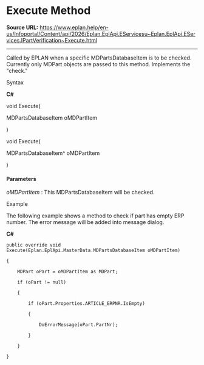 # Execute Method

**Source URL:** https://www.eplan.help/en-us/Infoportal/Content/api/2026/Eplan.EplApi.EServicesu~Eplan.EplApi.EServices.IPartVerification~Execute.html

---

Called by EPLAN when a specific MDPartsDatabaseItem is to be checked. Currently only MDPart objects are passed to this method. Implements the "check."

Syntax

**C#**



void Execute( 

   MDPartsDatabaseItem oMDPartItem

)

void Execute( 

   MDPartsDatabaseItem^ oMDPartItem

)


#### Parameters

*oMDPartItem*
:   This MDPartsDatabaseItem will be checked.

Example

The following example shows a method to check if part has empty ERP number. The error message will be added into message dialog.

**C#**

```
public override void Execute(Eplan.EplApi.MasterData.MDPartsDatabaseItem oMDPartItem)

{

	MDPart oPart = oMDPartItem as MDPart;

	if (oPart != null)

	{

		if (oPart.Properties.ARTICLE_ERPNR.IsEmpty)

		{

			DoErrorMessage(oPart.PartNr);

		}                

	}

}
```
